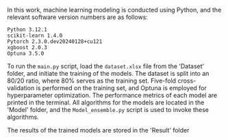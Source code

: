 In this work, machine learning modeling is conducted using Python, and the relevant software version numbers are as follows:

```
Python 3.12.1
scikit-learn 1.4.0
Pytorch 2.3.0.dev20240128+cu121
xgboost 2.0.3
Optuna 3.5.0
```

To run the `main.py` script, load the `dataset.xlsx` file from the 'Dataset' folder, and initiate the training of the models. The dataset is split into an 80/20 ratio, where 80% serves as the training set. Five-fold cross-validation is performed on the training set, and Optuna is employed for hyperparameter optimization. The performance metrics of each model are printed in the terminal. All algorithms for the models are located in the 'Model' folder, and the `Model_ensemble.py` script is used to invoke these algorithms. 

The results of the trained models are stored in the 'Result' folder